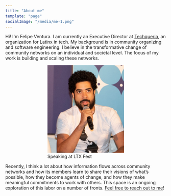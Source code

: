 ```yaml
---
title: "About me"
template: "page"
socialImage: "/media/me-1.png"
---
```


Hi! I'm Felipe Ventura. I am currently an Executive Director at [Techqueria](http://techqueria.org), an organization for Latinx in tech. My background is in community organizing and software engineering. I believe in the transformative change of community networks on an individual and societal level. The focus of my work is building and scaling these networks.

<figure style="width: 240px; margin:auto;">
	<img src="/media/me-1.png" alt="Felipe at LTX">
	<figcaption>Speaking at LTX Fest</figcaption>
</figure>

Recently, I think a lot about how information flows across community networks and how its members learn to share their visions of what’s possible, how they become agents of change, and how they make meaningful commitments to work with others. This space is an ongoing exploration of this labor on a number of fronts. [Feel free to reach out to me](/pages/contacts)!